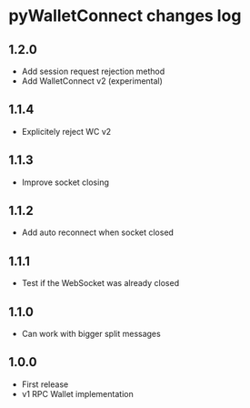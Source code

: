 
# pyWalletConnect changes log


## 1.2.0

* Add session request rejection method
* Add WalletConnect v2 (experimental)

## 1.1.4

* Explicitely reject WC v2

## 1.1.3

* Improve socket closing

## 1.1.2

* Add auto reconnect when socket closed

## 1.1.1

* Test if the WebSocket was already closed

## 1.1.0

* Can work with bigger split messages

## 1.0.0

* First release
* v1 RPC Wallet implementation
